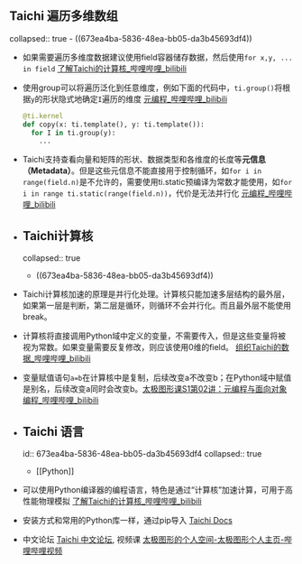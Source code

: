 ## Taichi 遍历多维数组
collapsed:: true
	- ((673ea4ba-5836-48ea-bb05-da3b45693df4))
- 如果需要遍历多维度数据建议使用field容器储存数据，然后使用`for x,y, ... in field` [了解Taichi的计算核_哔哩哔哩_bilibili](https://www.bilibili.com/video/BV1aL4y1a7pv?spm_id_from=333.788.videopod.episodes&p=8)
- 使用group可以将遍历泛化到任意维度，例如下面的代码中，`ti.group()`将根据`y`的形状隐式地确定`I`遍历的维度 [元编程_哔哩哔哩_bilibili](https://www.bilibili.com/video/BV11q4y1P7os?spm_id_from=333.788.videopod.episodes&p=2)
  
  ``` python
  @ti.kernel
  def copy(x: ti.template(), y: ti.template()):
    for I in ti.group(y):
      ...
  ```
- Taichi支持查看向量和矩阵的形状、数据类型和各维度的长度等**元信息（Metadata）**。但是这些元信息不能直接用于控制循环，如`for i in range(field.n)`是不允许的，需要使用ti.static预编译为常数才能使用，如`for i in range ti.static(range(field.n))`，代价是无法并行化 [元编程_哔哩哔哩_bilibili](https://www.bilibili.com/video/BV11q4y1P7os?spm_id_from=333.788.videopod.episodes&p=2)
- ## Taichi计算核
  collapsed:: true
	- ((673ea4ba-5836-48ea-bb05-da3b45693df4))
- Taichi计算核加速的原理是并行化处理。计算核只能加速多层结构的最外层，如果第一层是判断，第二层是循环，则循环不会并行化。而且最外层不能使用break。
- 计算核将直接调用Python域中定义的变量，不需要传入，但是这些变量将被视为常数。如果变量需要反复修改，则应该使用0维的field。 [组织Taichi的数据_哔哩哔哩_bilibili](https://www.bilibili.com/video/BV1aL4y1a7pv?spm_id_from=333.788.videopod.episodes&p=7)
- 变量赋值语句`a=b`在计算核中是复制，后续改变a不改变b；在Python域中赋值是别名，后续改变a同时会改变b。[太极图形课S1第02讲：元编程与面向对象编程_哔哩哔哩_bilibili](https://www.bilibili.com/video/BV11q4y1P7os/?spm_id_from=333.999.0.0)
- ## Taichi 语言
  id:: 673ea4ba-5836-48ea-bb05-da3b45693df4
  collapsed:: true
	- [[Python]]
- 可以使用Python编译器的编程语言，特色是通过“计算核”加速计算，可用于高性能物理模拟 [了解Taichi的计算核_哔哩哔哩_bilibili](https://www.bilibili.com/video/BV1aL4y1a7pv?spm_id_from=333.788.videopod.episodes&p=8)
- 安装方式和常用的Python库一样，通过pip导入 [Taichi Docs](https://docs.taichi-lang.cn/)
- 中文论坛 [Taichi 中文论坛](https://forum.taichi-lang.cn/), 视频课 [太极图形的个人空间-太极图形个人主页-哔哩哔哩视频](https://space.bilibili.com/1779922645/channel/seriesdetail?sid=337716)